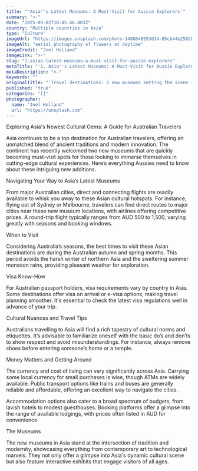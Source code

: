 ```yaml
---
title: "'Asia''s Latest Museums: A Must-Visit for Aussie Explorers'"
summary: ">-"
date: "2025-05-02T10:45:46.403Z"
country: "Multiple countries in Asia"
type: "Culture"
imageUrl: "https://images.unsplash.com/photo-1488646953014-85cb44e25828?q=80&w=1935&auto=format&fit=crop&ixlib=rb-4.0.3&ixid=M3wxMjA3fDB8MHxwaG90by1wYWdlfHx8fGVufDB8fHx8fA%3D%3D"
imageAlt: "aerial photography of flowers at daytime"
imageCredit: "Joel Holland"
imageLink: ">-"
slug: "1-asias-latest-museums-a-must-visit-for-aussie-explorers"
metaTitle: "'1. Asia''s Latest Museums: A Must-Visit for Aussie Explorers'"
metaDescription: ">-"
keywords: ""
originalTitle: "'Travel destinations: 2 new museums setting the scene in Asia - ArtsHub'"
published: "true"
categories: "[]"
photographer:
  name: "Joel Holland"
  url: "https://unsplash.com"
---
```




Exploring Asia's Newest Cultural Gems: A Guide for Australian Travelers

Asia continues to be a top destination for Australian travelers, offering an unmatched blend of ancient traditions and modern innovation. The continent has recently welcomed two new museums that are quickly becoming must-visit spots for those looking to immerse themselves in cutting-edge cultural experiences. Here’s everything Aussies need to know about these intriguing new additions.

Navigating Your Way to Asia’s Latest Museums

From major Australian cities, direct and connecting flights are readily available to whisk you away to these Asian cultural hotspots. For instance, flying out of Sydney or Melbourne, travelers can find direct routes to major cities near these new museum locations, with airlines offering competitive prices. A round-trip flight typically ranges from AUD 500 to 1,500, varying greatly with seasons and booking windows.

When to Visit

Considering Australia’s seasons, the best times to visit these Asian destinations are during the Australian autumn and spring months. This period avoids the harsh winter of northern Asia and the sweltering summer monsoon rains, providing pleasant weather for exploration.

Visa Know-How

For Australian passport holders, visa requirements vary by country in Asia. Some destinations offer visa on arrival or e-visa options, making travel planning smoother. It's essential to check the latest visa regulations well in advance of your trip.

Cultural Nuances and Travel Tips

Australians travelling to Asia will find a rich tapestry of cultural norms and etiquettes. It’s advisable to familiarize oneself with the basic do’s and don’ts to show respect and avoid misunderstandings. For instance, always remove shoes before entering someone’s home or a temple.

Money Matters and Getting Around

The currency and cost of living can vary significantly across Asia. Carrying some local currency for small purchases is wise, though ATMs are widely available. Public transport options like trains and buses are generally reliable and affordable, offering an excellent way to navigate the cities.

Accommodation options also cater to a broad spectrum of budgets, from lavish hotels to modest guesthouses. Booking platforms offer a glimpse into the range of available lodgings, with prices often listed in AUD for convenience.

The Museums

The new museums in Asia stand at the intersection of tradition and modernity, showcasing everything from contemporary art to technological marvels. They not only offer a glimpse into Asia's dynamic cultural scene but also feature interactive exhibits that engage visitors of all ages.
